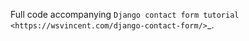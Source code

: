 Full code accompanying `Django contact form tutorial <https://wsvincent.com/django-contact-form/>`_.
